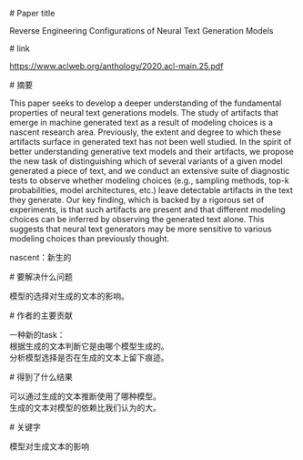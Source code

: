 # Paper title

Reverse Engineering Configurations of Neural Text Generation Models

# link

https://www.aclweb.org/anthology/2020.acl-main.25.pdf

# 摘要

This paper seeks to develop a deeper understanding of the fundamental properties of neural text generations models. The study of artifacts that emerge in machine generated text as a result of modeling choices is a nascent research area. Previously, the extent and degree to which these artifacts surface in generated text has not been well studied. In the spirit of better understanding generative text models and their artifacts, we propose the new task of distinguishing which of several variants of a given model generated a piece of text, and we conduct an extensive suite of diagnostic tests to observe whether modeling choices (e.g., sampling methods, top-k probabilities, model architectures, etc.) leave detectable artifacts in the text they generate. Our key finding, which is backed by a rigorous set of experiments, is that such artifacts are present and that different modeling choices can be inferred by observing the generated text alone. This suggests that neural text generators may be more sensitive to various modeling choices than previously thought. 

nascent：新生的  

# 要解决什么问题

模型的选择对生成的文本的影响。  

# 作者的主要贡献

一种新的task：  
根据生成的文本判断它是由哪个模型生成的。  
分析模型选择是否在生成的文本上留下痕迹。  

# 得到了什么结果

可以通过生成的文本推断使用了哪种模型。  
生成的文本对模型的依赖比我们认为的大。  

# 关键字

模型对生成文本的影响